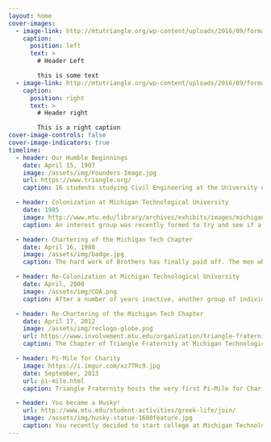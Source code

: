 ```yaml
---
layout: home
cover-images:
  - image-link: http://mtutriangle.org/wp-content/uploads/2016/09/formalActive.jpg
    caption:
      position: left
      text: >
        # Header Left

        this is some text
  - image-link: http://mtutriangle.org/wp-content/uploads/2016/09/formalAlumni.jpg
    caption:
      position: right
      text: >
        # Header right

        This is a right caption
cover-image-controls: false
cover-image-indicators: true
timeline:
  - header: Our Humble Beginnings
    date: April 15, 1907
    image: /assets/img/Founders-Image.jpg
    url: https://www.triangle.org/
    caption: 16 students studying Civil Engineering at the University of Illinois decided to form a club during their senior year of college. This close group of friends laid foundation for the values based brotherhood, known as Triangle Fraternity.

  - header: Colonization at Michigan Technological University
    date: 1985
    image: http://www.mtu.edu/library/archives/exhibits/images/michigan-tech-seal-250sq.jpg
    caption: An interest group was recently formed to try and see if a Chapter of Triangle can be started. The [National Council](https://www.triangle.org/national-leadership/national-council/) transformed this interest group into a Colony of Triangle Fraternity, and they begin their journey to becoming a Chapter of Triangle.

  - header: Chartering of the Michigan Tech Chapter
    date: April 16, 1988
    image: /assets/img/badge.jpg
    caption: The hard work of Brothers has finally paid off. The men who have joined the Colony have established the seeds of brotherhood and shared the values of Triangle with others. The group becomes a fully incorporated Chapter of Triangle Fraternity.

  - header: Re-Colonization at Michigan Technological University
    date: April, 2008
    image: /assets/img/COA.png
    caption: After a number of years inactive, another group of individuals have been exploring the culture of Triangle. They have proven to The [National Council](https://www.triangle.org/national-leadership/national-council/) that Michigan Tech is ready for Triangle Fraternity, once again.

  - header: Re-Chartering of the Michigan Tech Chapter
    date: April 17, 2012
    image: /assets/img/reclogo-globe.png
    url: https://www.involvement.mtu.edu/organization/triangle-fraternity
    caption: The Chapter of Triangle Fraternity at Michigan Technological University is reborn with a new membership, new ideas, and ready to get back to work.

  - header: Pi-Mile for Charity
    image: https://i.imgur.com/xz7TRc9.jpg
    date: September, 2013
    url: pi-mile.html
    caption: Triangle Fraternity hosts the very first Pi-Mile for Charity. The Pi-Mile is an annual 5k (3.14 mile) walk/run that starts and ends in the middle of campus.

  - header: You became a Husky!
    url: http://www.mtu.edu/student-activities/greek-life/join/
    image: /assets/img/husky-statue-1600feature.jpg
    caption: You recently decided to start college at Michigan Technological University pursuing a degree in engineering, mathematics, or the sciences. You're starting to look into other organizations and clubs on campus, even looking into Greek Life at Michigan Tech.
---
```

